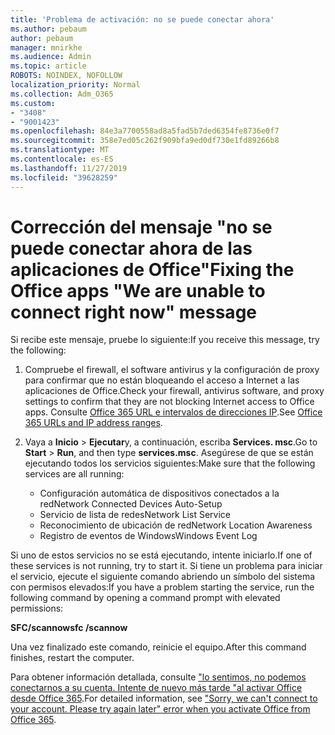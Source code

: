 ```yaml
---
title: 'Problema de activación: no se puede conectar ahora'
ms.author: pebaum
author: pebaum
manager: mnirkhe
ms.audience: Admin
ms.topic: article
ROBOTS: NOINDEX, NOFOLLOW
localization_priority: Normal
ms.collection: Adm_O365
ms.custom:
- "3408"
- "9001423"
ms.openlocfilehash: 84e3a7700558ad8a5fad5b7ded6354fe8736e0f7
ms.sourcegitcommit: 358e7ed05c262f909bfa9ed0df730e1fd89266b8
ms.translationtype: MT
ms.contentlocale: es-ES
ms.lasthandoff: 11/27/2019
ms.locfileid: "39628259"
---
```

# <a name="fixing-the-office-apps-we-are-unable-to-connect-right-now-message"></a><span data-ttu-id="e8f3c-102">Corrección del mensaje "no se puede conectar ahora de las aplicaciones de Office"</span><span class="sxs-lookup"><span data-stu-id="e8f3c-102">Fixing the Office apps "We are unable to connect right now" message</span></span>

<span data-ttu-id="e8f3c-103">Si recibe este mensaje, pruebe lo siguiente:</span><span class="sxs-lookup"><span data-stu-id="e8f3c-103">If you receive this message, try the following:</span></span>

1. <span data-ttu-id="e8f3c-104">Compruebe el firewall, el software antivirus y la configuración de proxy para confirmar que no están bloqueando el acceso a Internet a las aplicaciones de Office.</span><span class="sxs-lookup"><span data-stu-id="e8f3c-104">Check your firewall, antivirus software, and proxy settings to confirm that they are not blocking Internet access to Office apps.</span></span> <span data-ttu-id="e8f3c-105">Consulte [Office 365 URL e intervalos de direcciones IP](https://docs.microsoft.com/office365/enterprise/urls-and-ip-address-ranges).</span><span class="sxs-lookup"><span data-stu-id="e8f3c-105">See [Office 365 URLs and IP address ranges](https://docs.microsoft.com/office365/enterprise/urls-and-ip-address-ranges).</span></span>

2. <span data-ttu-id="e8f3c-106">Vaya a **Inicio** > **Ejecutar**y, a continuación, escriba **Services. msc**.</span><span class="sxs-lookup"><span data-stu-id="e8f3c-106">Go to **Start** > **Run**, and then type **services.msc**.</span></span> <span data-ttu-id="e8f3c-107">Asegúrese de que se están ejecutando todos los servicios siguientes:</span><span class="sxs-lookup"><span data-stu-id="e8f3c-107">Make sure that the following services are all running:</span></span>
    - <span data-ttu-id="e8f3c-108">Configuración automática de dispositivos conectados a la red</span><span class="sxs-lookup"><span data-stu-id="e8f3c-108">Network Connected Devices Auto-Setup</span></span>
    - <span data-ttu-id="e8f3c-109">Servicio de lista de redes</span><span class="sxs-lookup"><span data-stu-id="e8f3c-109">Network List Service</span></span>
    - <span data-ttu-id="e8f3c-110">Reconocimiento de ubicación de red</span><span class="sxs-lookup"><span data-stu-id="e8f3c-110">Network Location Awareness</span></span>
    - <span data-ttu-id="e8f3c-111">Registro de eventos de Windows</span><span class="sxs-lookup"><span data-stu-id="e8f3c-111">Windows Event Log</span></span>

<span data-ttu-id="e8f3c-112">Si uno de estos servicios no se está ejecutando, intente iniciarlo.</span><span class="sxs-lookup"><span data-stu-id="e8f3c-112">If one of these services is not running, try to start it.</span></span> <span data-ttu-id="e8f3c-113">Si tiene un problema para iniciar el servicio, ejecute el siguiente comando abriendo un símbolo del sistema con permisos elevados:</span><span class="sxs-lookup"><span data-stu-id="e8f3c-113">If you have a problem starting the service, run the following command by opening a command prompt with elevated permissions:</span></span>

<span data-ttu-id="e8f3c-114">**SFC/scannow**</span><span class="sxs-lookup"><span data-stu-id="e8f3c-114">**sfc /scannow**</span></span>

<span data-ttu-id="e8f3c-115">Una vez finalizado este comando, reinicie el equipo.</span><span class="sxs-lookup"><span data-stu-id="e8f3c-115">After this command finishes, restart the computer.</span></span>

<span data-ttu-id="e8f3c-116">Para obtener información detallada, consulte ["lo sentimos, no podemos conectarnos a su cuenta. Intente de nuevo más tarde "al activar Office desde Office 365](https://docs.microsoft.com/office/troubleshoot/activation-installation/issue-when-activate-office-from-office-365).</span><span class="sxs-lookup"><span data-stu-id="e8f3c-116">For detailed information, see ["Sorry, we can't connect to your account. Please try again later" error when you activate Office from Office 365](https://docs.microsoft.com/office/troubleshoot/activation-installation/issue-when-activate-office-from-office-365).</span></span>